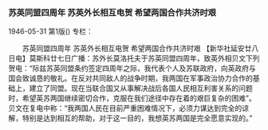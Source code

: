 ### 苏英同盟四周年  苏英外长相互电贺  希望两国合作共济时艰

1946-05-31
第1版()
专栏：

　　苏英同盟四周年
    苏英外长相互电贺
    希望两国合作共济时艰
    【新华社延安廿八日电】莫斯科廿七日广播：苏外长莫洛托夫于苏英同盟四周年，致英外相贝文下列贺电：“际兹苏英同盟条约签定四周年之际，我代表个人及苏联政府，向英政府与国会致诚恳的敬礼。在反对共同敌人的战争时期，我两国在军事政治协力合作的基础上，建立了同盟。现在当联合国又从事解决战后各国人民相互利害关系的问题时，希望英苏两国继续密切合作，克服在我们途径中存在着的艰巨复杂的困难”。贝文在复电中称：“我两国人民在目前严重困难情况下，必须力谋达到完全的谅解，特别是达到相互的帮助，对于这一目的，我想英苏两国是完全愿意实现的。”

